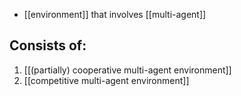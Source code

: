 - [[environment]] that involves [[multi-agent]]

## Consists of:
1. [[(partially) cooperative multi-agent environment]]
2. [[competitive multi-agent environment]]



